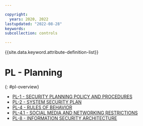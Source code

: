 ```yaml
---

copyright:
  years: 2020, 2022
lastupdated: "2022-08-28"
keywords: 
subcollection: controls

---
```




{{site.data.keyword.attribute-definition-list}}

# PL - Planning
{: #pl-overview}

- [PL-1 - SECURITY PLANNING POLICY AND PROCEDURES](/docs/controls/pl-1)
- [PL-2 - SYSTEM SECURITY PLAN](/docs/controls/pl-2)
- [PL-4 - RULES OF BEHAVIOR](/docs/controls/pl-4)
- [PL-4.1 - SOCIAL MEDIA AND NETWORKING RESTRICTIONS](/docs/controls/pl-4.1)
- [PL-8 - INFORMATION SECURITY ARCHITECTURE](/docs/controls/pl-8)



